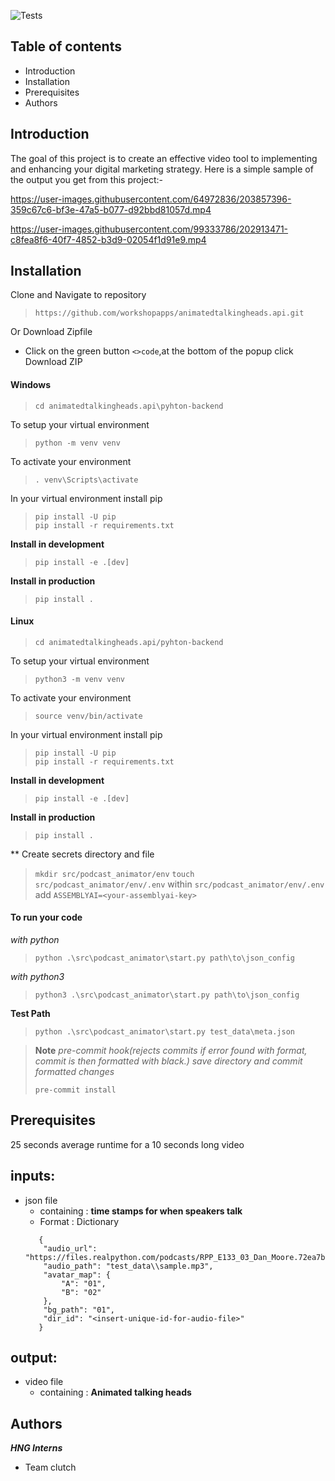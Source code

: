
![Tests](https://github.com/nwizugbesamson/podcast_animator/actions/workflows/tests.yaml/badge.svg)
## Table of contents
- Introduction
- Installation
- Prerequisites
- Authors
## Introduction
The goal of this project is to create an effective video tool to implementing and enhancing your digital marketing strategy.
Here is a simple sample of the output you get from this project:-

https://user-images.githubusercontent.com/64972836/203857396-359c67c6-bf3e-47a5-b077-d92bbd81057d.mp4

https://user-images.githubusercontent.com/99333786/202913471-c8fea8f6-40f7-4852-b3d9-02054f1d91e9.mp4


## Installation
Clone and Navigate to repository
>`https://github.com/workshopapps/animatedtalkingheads.api.git`

Or Download Zipfile
   - Click on the green button `<>code`,at the bottom of the popup click Download ZIP 

#### Windows
>`cd animatedtalkingheads.api\pyhton-backend`

To setup your virtual environment
>`python -m venv venv`

To activate your environment

>`. venv\Scripts\activate`

In your virtual environment install pip
>`pip install -U pip`\
>`pip install -r requirements.txt`

**Install in development**
> `pip install -e .[dev]`

**Install in production**
>`pip install .`

#### Linux
>`cd animatedtalkingheads.api/pyhton-backend`

To setup your virtual environment
>`python3 -m venv venv`

To activate your environment
>`source venv/bin/activate`

In your virtual environment install pip
>`pip install -U pip`\
>`pip install -r requirements.txt`


**Install in development**
> `pip install -e .[dev]`

**Install in production**
>`pip install .`



** Create secrets directory and file
> `mkdir src/podcast_animator/env`
> `touch src/podcast_animator/env/.env`
> within `src/podcast_animator/env/.env` add `ASSEMBLYAI=<your-assemblyai-key>`

#### To run your code

*with python*
>`python .\src\podcast_animator\start.py path\to\json_config`


*with python3*
>`python3 .\src\podcast_animator\start.py path\to\json_config`

**Test Path**
>`python .\src\podcast_animator\start.py test_data\meta.json`

>**Note**
>*pre-commit hook(rejects commits if error found with format, commit is then formatted with black.) save directory and commit formatted changes*
>
>`pre-commit install`

## Prerequisites
25 seconds average runtime for a 10 seconds long video
## inputs:
- json file
   - containing : **time stamps for when speakers talk**
   - Format : Dictionary
   ~~~
      {
       "audio_url": "https://files.realpython.com/podcasts/RPP_E133_03_Dan_Moore.72ea7b2eed77.mp3",
       "audio_path": "test_data\\sample.mp3",
       "avatar_map": {
           "A": "01",
           "B": "02"
       },
       "bg_path": "01",
       "dir_id": "<insert-unique-id-for-audio-file>"
      }
   ~~~

## output: 
- video file
   - containing : **Animated talking heads**
## Authors
***HNG Interns***
- Team clutch
